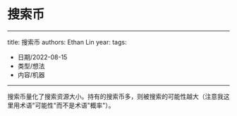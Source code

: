 # 搜索币


---
title: 搜索币
authors: Ethan Lin
year:
tags:
  - 日期/2022-08-15 
  - 类型/想法 
  - 内容/机器 
---



搜索币量化了搜索资源大小。持有的搜索币多，则被搜索的可能性越大（注意我这里用术语"可能性"而不是术语"概率"）。